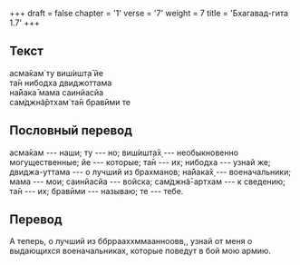 +++
draft = false
chapter = '1'
verse = '7'
weight = 7
title = 'Бхагавад-гита 1.7'
+++
## Текст

асма̄кам̇ ту виш́ишт̣а̄ йе  
та̄н нибодха двиджоттама  
на̄йака̄ мама саинйасйа  
сам̇джн̃а̄ртхам̇ та̄н бравӣми те

## Пословный перевод

асма̄кам --- наши; ту --- но; виш́ишт̣а̄х̣ --- необыкновенно могущественные;
йе --- которые; та̄н --- их; нибодха --- узнай же; двиджа-уттама --- о
лучший из брахманов; на̄йака̄х̣ --- военачальники; мама --- мои; саинйасйа
--- войска; сам̇джн̃а̄-артхам --- к сведению; та̄н --- их; бравӣми ---
называю; те --- тебе.

## Перевод

А теперь, о лучший из ббррааххммаанноовв,, узнай от меня о выдающихся
военачальниках, которые поведут в бой мою армию.
